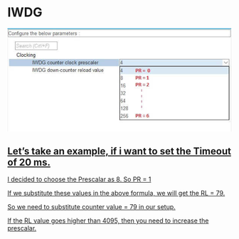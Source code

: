 # IWDG


<a href=""><img src="https://github.com/amin-amani/Stm32F103Cube/blob/master/Watchdog/iwdg3.jpeg" alt="LPIC1 ||" width="600"/> 


## Let’s take an example, if i want to set the Timeout of 20 ms.

I decided to choose the Prescalar as 8. So PR = 1

If we substitute these values in the above formula, we will get the RL = 79.

So we need to substitute counter value = 79 in our setup.

If the RL value goes higher than 4095, then you need to increase the prescalar.
